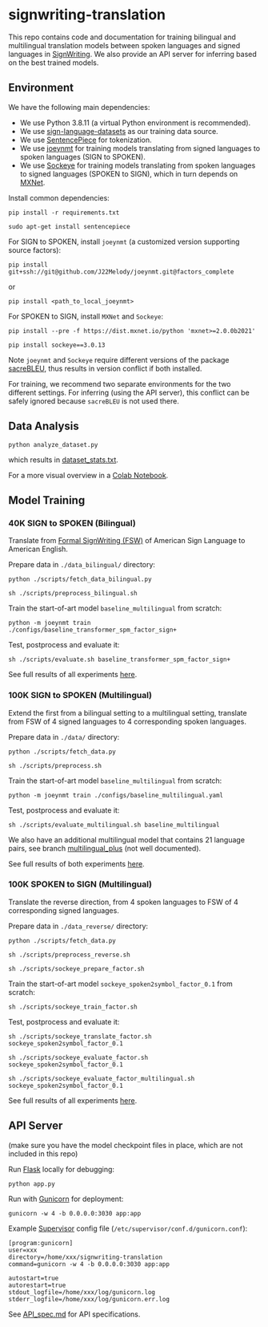 # signwriting-translation

This repo contains code and documentation for training bilingual and multilingual translation models between spoken languages and signed languages in [SignWriting](https://www.signwriting.org/). We also provide an API server for inferring based on the best trained models.

## Environment

We have the following main dependencies:

- We use Python 3.8.11 (a virtual Python environment is recommended).
- We use [sign-language-datasets](https://github.com/sign-language-processing/datasets) as our training data source.
- We use [SentencePiece](https://github.com/google/sentencepiece) for tokenization.
- We use [joeynmt](https://github.com/joeynmt/joeynmt) for training models translating from signed languages to spoken languages (SIGN to SPOKEN).
- We use [Sockeye](https://github.com/awslabs/sockeye) for training models translating from spoken languages to signed languages (SPOKEN to SIGN), which in turn depends on [MXNet](mxnet.apache.org).


Install common dependencies:

`pip install -r requirements.txt`

`sudo apt-get install sentencepiece`

For SIGN to SPOKEN, install `joeynmt` (a customized version supporting source factors):

`pip install git+ssh://git@github.com/J22Melody/joeynmt.git@factors_complete`

or 

`pip install <path_to_local_joeynmt>`

For SPOKEN to SIGN, install `MXNet` and `Sockeye`:

`pip install --pre -f https://dist.mxnet.io/python 'mxnet>=2.0.0b2021'`

`pip install sockeye==3.0.13`

Note `joeynmt` and `Sockeye` require different versions of the package [sacreBLEU](https://github.com/mjpost/sacrebleu), thus results in version conflict if both installed. 

For training, we recommend two separate environments for the two different settings. For inferring (using the API server), this conflict can be safely ignored because `sacreBLEU` is not used there.

## Data Analysis

`python analyze_dataset.py`

which results in [dataset_stats.txt](https://github.com/J22Melody/signwriting-translation/blob/main/dataset_stats.txt).

For a more visual overview in a [Colab Notebook](https://colab.research.google.com/drive/12_MTjQ-1YD4TCyhnvOlcMCnyA3_BmBCP?usp=sharing).

## Model Training

### 40K SIGN to SPOKEN (Bilingual)

Translate from [Formal SignWriting (FSW)](https://tools.ietf.org/id/draft-slevinski-formal-signwriting-09.html) of American Sign Language to American English.

Prepare data in `./data_bilingual/` directory:

`python ./scripts/fetch_data_bilingual.py`

`sh ./scripts/preprocess_bilingual.sh`

Train the start-of-art model `baseline_multilingual` from scratch:

`python -m joeynmt train ./configs/baseline_transformer_spm_factor_sign+`

Test, postprocess and evaluate it:

`sh ./scripts/evaluate.sh baseline_transformer_spm_factor_sign+`

See full results of all experiments [here](https://github.com/J22Melody/signwriting-translation/blob/main/results_sign2en.csv).

### 100K SIGN to SPOKEN (Multilingual)

Extend the first from a bilingual setting to a multilingual setting, translate from FSW of 4 signed languages to 4 corresponding spoken languages.

Prepare data in `./data/` directory:

`python ./scripts/fetch_data.py`

`sh ./scripts/preprocess.sh`

Train the start-of-art model `baseline_multilingual` from scratch:

`python -m joeynmt train ./configs/baseline_multilingual.yaml`

Test, postprocess and evaluate it:

`sh ./scripts/evaluate_multilingual.sh baseline_multilingual`

We also have an additional multilingual model that contains 21 language pairs, see branch [multilingual_plus](https://github.com/J22Melody/signwriting-translation/tree/multilingual_plus) (not well documented).

See full results of both experiments [here](https://github.com/J22Melody/signwriting-translation/blob/main/results_multilingual.csv).

### 100K SPOKEN to SIGN (Multilingual)

Translate the reverse direction, from 4 spoken languages to FSW of 4 corresponding signed languages.

Prepare data in `./data_reverse/` directory:

`python ./scripts/fetch_data.py`

`sh ./scripts/preprocess_reverse.sh`

`sh ./scripts/sockeye_prepare_factor.sh`

Train the start-of-art model `sockeye_spoken2symbol_factor_0.1` from scratch:

`sh ./scripts/sockeye_train_factor.sh`

Test, postprocess and evaluate it:

`sh ./scripts/sockeye_translate_factor.sh sockeye_spoken2symbol_factor_0.1`

`sh ./scripts/sockeye_evaluate_factor.sh sockeye_spoken2symbol_factor_0.1`

`sh ./scripts/sockeye_evaluate_factor_multilingual.sh sockeye_spoken2symbol_factor_0.1`

See full results of all experiments [here](https://github.com/J22Melody/signwriting-translation/blob/main/results_reverse.csv).

## API Server

(make sure you have the model checkpoint files in place, which are not included in this repo)

Run [Flask](https://flask.palletsprojects.com/) locally for debugging:

`python app.py`

Run with [Gunicorn](https://gunicorn.org/) for deployment:

`gunicorn -w 4 -b 0.0.0.0:3030 app:app`

Example [Supervisor](http://supervisord.org/) config file (`/etc/supervisor/conf.d/gunicorn.conf`):

```
[program:gunicorn]
user=xxx
directory=/home/xxx/signwriting-translation
command=gunicorn -w 4 -b 0.0.0.0:3030 app:app

autostart=true
autorestart=true
stdout_logfile=/home/xxx/log/gunicorn.log
stderr_logfile=/home/xxx/log/gunicorn.err.log
```

See [API_spec.md](https://github.com/J22Melody/signwriting-translation/blob/main/API_spec.md) for API specifications.
